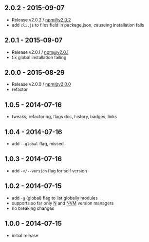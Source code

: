 

## 2.0.2 - 2015-09-07
- Release v2.0.2 / npm@v2.0.2
- add `cli.js` to files field in package.json, causeing installation fails

## 2.0.1 - 2015-09-07
- Release v2.0.1 / npm@v2.0.1
- fix global installation failing

## 2.0.0 - 2015-08-29
- Release v2.0.0 / npm@v2.0.0
- refactor

## 1.0.5 - 2014-07-16
- tweaks, refactoring, flags doc, history, badges, links

## 1.0.4 - 2014-07-16
- add `--global` flag, missed

## 1.0.3 - 2014-07-16
- add `-v/--version` flag for self version

## 1.0.2 - 2014-07-15
- add `-g` (global) flag to list globally modules
- supports so far only [N][n-url] and [NVM][nvm-url] version managers
- no breaking changes

## 1.0.0 - 2014-07-15
- initial release


[n-url]: https://github.com/visionmedia/n
[nvm-url]: https://github.com/creationix/nvm